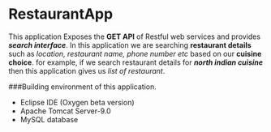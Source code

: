 # RestaurantApp
This application Exposes the **GET API** of Restful web services and provides **_search interface_**.
In this application we are searching **restaurant details** such as *location, restaurant name, phone number etc* based on our **cuisine choice**.
for example, if we search restaurant details for **_north indian cuisine_** then this application gives us *list of restaurant*.

###Building environment of this application.
- Eclipse IDE (Oxygen beta version)
- Apache Tomcat Server-9.0 
- MySQL database

